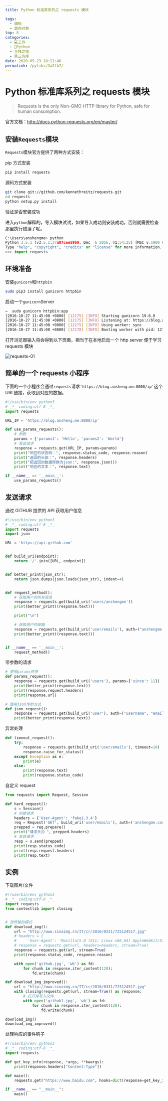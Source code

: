 ```yaml
---
title: Python 标准库系列之 requests 模块

tags: 
  - 编码
  - 面向对象
top: 8
categories: 
  - 💻工作
  - 🐍Python
  - 全栈之路
  - 第三方库
date: 2020-05-23 18:21:46
permalink: /pylibs/3a2fb7/
---
```


# Python 标准库系列之 requests 模块

> Requests is the only Non-GMO HTTP library for Python, safe for human consumption.

官方文档：http://docs.python-requests.org/en/master/

## 安装`Requests`模块

`Requests`模块官方提供了两种方式安装：

pip 方式安装

```bash
pip install requests
```

源码方式安装

```bash
git clone git://github.com/kennethreitz/requests.git
cd requests
python setup.py install
```

验证是否安装成功

进入`python`解释的，导入模块试试，如果导入成功则安装成功，否则就需要检查那里执行错误了呢。

```python
C:\Users\anshengme> python
Python 3.5.1 (v3.5.1:37a07cee5969, Dec  6 2016, 01:54:25) [MSC v.1900 64 bit (AMD64)] on win32
Type "help", "copyright", "credits" or "license" for more information.
>>> import requests
```

## 环境准备

安装`gunicorn`和`httpbin`

```bash
sudo pip3 install gunicorn httpbin
```

启动一个`gunicorn`Server

```bash
⇒  sudo gunicorn httpbin:app
[2016-10-27 11:45:08 +0800] [12175] [INFO] Starting gunicorn 19.6.0
[2016-10-27 11:45:08 +0800] [12175] [INFO] Listening at: https://blog.ansheng.me:8000 (12175)
[2016-10-27 11:45:08 +0800] [12175] [INFO] Using worker: sync
[2016-10-27 11:45:08 +0800] [12178] [INFO] Booting worker with pid: 12178
```

打开浏览器输入将会得到以下页面，相当于在本地启动一个 http server 便于学习 requests 模块

![requests-01](https://ansheng.me/wp-content/uploads/2016/12/1483018481.png)

## 简单的一个 requests 小程序

下面的一个小程序会通过`requests`请求`'https://blog.ansheng.me:8000/ip'`这个 URI 链接，获取到对应的数据。

```python
#!/use/bin/env python3
# _*_ coding:utf-8 _*_
import requests

URL_IP = 'https://blog.ansheng.me:8000/ip'

def use_params_requests():
    # 参数
    params = {'params1': 'Hello', 'params2': 'World'}
    # 发送请求
    response = requests.get(URL_IP, params=params)
    print("响应的状态码：", response.status_code, response.reason)
    print("返回的头部：", response.headers)
    print("把返回的数据转换为json:", response.json())
    print("响应的文本：", response.text)

if __name__ == '__main__':
    use_params_requests()
```

## 发送请求

通过 GITHUB 提供的 API 获取用户信息

```python
#!/use/bin/env python3
# _*_ coding:utf-8 _*_
import requests
import json

URL = 'https://api.github.com'


def build_uri(endpoint):
    return '/'.join([URL, endpoint])


def better_print(json_str):
    return json.dumps(json.loads(json_str), indent=4)


def request_method():
    # 获取用户的所有信息
    response = requests.get(build_uri('users/anshengme'))
    print(better_print((response.text)))

    print("\n")

    # 获取用户的邮箱
    response = requests.get(build_uri('user/emails'), auth=("anshengme.com@gmail.com", "xxxxxx"))
    print(better_print((response.text)))


if __name__ == '__main__':
    request_method()
```

带参数的请求

```Python
# 使用params传参
def params_request():
    response = requests.get(build_uri('users'), params={'since': 11})
    print(better_print(response.text))
    print(response.request.headers)
    print(response.url)

# 使用json传参方式
def json_request():
    response = requests.get(build_uri('user'), auth=("username", "email"), json={"name": "asdas"})
    print(better_print(response.text))
```

异常处理

```python
def timeout_request():
    try:
        response = requests.get(build_uri('user/emails'), timeout=10)
        response.raise_for_status()
    except Exception as e:
        print(e)
    else:
        print(response.text)
        print(response.status_code)
```

自定义 request

```python
from requests import Request, Session

def hard_request():
    s = Session()
    # 创建请求
    headers = {'User-Agent': 'fake1.3.4'}
    req = Request('GET', build_uri('user/emails'), auth=('anshengme.com@gmail.com', 'xxxxxx'), headers=headers)
    prepped = req.prepare()
    print("请求头》》", prepped.headers)
    # 发送请求
    resp = s.send(prepped)
    print(resp.status_code)
    print(resp.request.headers)
    print(resp.text)
```

## 实例

下载图片/文件

```python
#!/use/bin/env python3
# _*_ coding:utf-8 _*_
import requests
from contextlib import closing


# 流传输的模式
def download_img():
    url = "http://www.sinaimg.cn/IT/cr/2016/0331/725124517.jpg"
    # headers = {
    #     'User-Agent': 'Mozilla/5.0 (X11; Linux x86_64) AppleWebKit/537.36 (KHTML, like Gecko) Chrome/54.0.2840.71 Safari/537.36'}
    # response = requests.get(url, headers=headers, stream=True)
    response = requests.get(url, stream=True)
    print(response.status_code, response.reason)

    with open('github.jpg', 'wb') as fd:
        for chunk in response.iter_content(128):
            fd.write(chunk)

def download_img_improved():
    url = "http://www.sinaimg.cn/IT/cr/2016/0331/725124517.jpg"
    with closing(requests.get(url, stream=True)) as response:
        # 打开并写入文件
        with open('github1.jpg', 'wb') as fd:
            for chunk in response.iter_content(128):
                fd.write(chunk)

download_img()
download_img_improved()
```

处理响应的事件钩子

```python
#!/use/bin/env python3
# _*_ coding:utf-8 _*_
import requests

def get_key_info(response, *args, **kwargs):
    print(response.headers["Content-Type"])

def main():
    requests.get("https://www.baidu.com", hooks=dict(response=get_key_info))

if __name__ == "__main__":
    main()
```